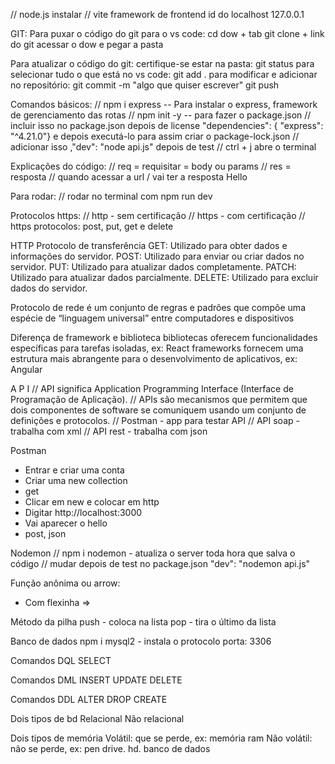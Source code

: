 // node.js instalar
// vite framework de frontend 
id do localhost 127.0.0.1

GIT:
Para puxar o código do git para o vs code:
cd dow + tab
git clone + link do git 
acessar o dow e pegar a pasta

Para atualizar o código do git:
certifique-se estar na pasta: git status
para selecionar tudo o que está no vs code: git add .
para modificar e adicionar no repositório: git commit -m "algo que quiser escrever"
git push

Comandos básicos:
// npm i express -- Para instalar o express, framework de gerenciamento das rotas
// npm init -y -- para fazer o package.json
// incluir isso no package.json depois de license "dependencies": { "express": "^4.21.0"} e depois executá-lo para assim criar o package-lock.json
// adicionar isso ,"dev": "node api.js" depois de test
// ctrl + j abre o terminal

Explicações do código:
// req = requisitar = body ou params
// res = resposta 
// quando acessar a url / vai ter a resposta Hello 

Para rodar:
// rodar no terminal com npm run dev

Protocolos https:
// http - sem certificação
// https - com certificação
// https protocolos: post, put, get e delete

HTTP
Protocolo de transferência
GET: Utilizado para obter dados e informações do servidor.
POST: Utilizado para enviar ou criar dados no servidor.
PUT: Utilizado para atualizar dados completamente.
PATCH: Utilizado para atualizar dados parcialmente.
DELETE: Utilizado para excluir dados do servidor.

Protocolo de rede
é um conjunto de regras e padrões que compõe uma espécie de “linguagem universal” entre computadores e dispositivos

Diferença de framework e biblioteca
bibliotecas oferecem funcionalidades específicas para tarefas isoladas, ex: React
frameworks fornecem uma estrutura mais abrangente para o desenvolvimento de aplicativos, ex: Angular

A P I 
// API significa Application Programming Interface (Interface de Programação de Aplicação).
// APIs são mecanismos que permitem que dois componentes de software se comuniquem usando um conjunto de definições e protocolos.
// Postman - app para testar API
// API soap - trabalha com xml
// API rest - trabalha com json

Postman
- Entrar e criar uma conta
- Criar uma new collection
- get
- Clicar em new e colocar em http
- Digitar http://localhost:3000
- Vai aparecer o hello
- post, json

Nodemon
// npm i nodemon - atualiza o server toda hora que salva o código
// mudar depois de test no package.json "dev": "nodemon api.js"

Função anônima ou arrow:
- Com flexinha =>

Método da pilha
push - coloca na lista
pop - tira o último da lista

Banco de dados
npm i mysql2 - instala o protocolo 
porta: 3306

Comandos DQL
SELECT

Comandos DML
INSERT
UPDATE
DELETE

Comandos DDL
ALTER
DROP
CREATE

Dois tipos de bd
Relacional
Não relacional

Dois tipos de memória
Volátil: que se perde, ex: memória ram
Não volátil: não se perde, ex: pen drive. hd. banco de dados
